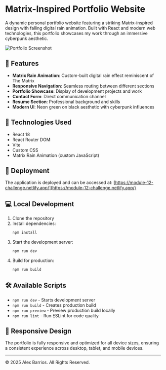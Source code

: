 # Matrix-Inspired Portfolio Website

A dynamic personal portfolio website featuring a striking Matrix-inspired design with falling digital rain animation. Built with React and modern web technologies, this portfolio showcases my work through an immersive cyberpunk aesthetic.

![Portfolio Screenshot](https://module-12-challenge.netlify.app/screenshot.png)

## 🌟 Features

- **Matrix Rain Animation**: Custom-built digital rain effect reminiscent of The Matrix
- **Responsive Navigation**: Seamless routing between different sections
- **Portfolio Showcase**: Display of development projects and work
- **Contact Form**: Direct communication channel
- **Resume Section**: Professional background and skills
- **Modern UI**: Neon green on black aesthetic with cyberpunk influences

## 🚀 Technologies Used

- React 18
- React Router DOM
- Vite
- Custom CSS
- Matrix Rain Animation (custom JavaScript)

## 🔗 Deployment

The application is deployed and can be accessed at:
[https://module-12-challenge.netlify.app/](https://module-12-challenge.netlify.app/)

## 💻 Local Development

1. Clone the repository
2. Install dependencies:
   ```bash
   npm install
   ```
3. Start the development server:
   ```bash
   npm run dev
   ```
4. Build for production:
   ```bash
   npm run build
   ```

## 🛠️ Available Scripts

- `npm run dev` - Starts development server
- `npm run build` - Creates production build
- `npm run preview` - Preview production build locally
- `npm run lint` - Run ESLint for code quality

## 📱 Responsive Design

The portfolio is fully responsive and optimized for all device sizes, ensuring a consistent experience across desktop, tablet, and mobile devices.

---
© 2025 Alex Barrios. All Rights Reserved.
